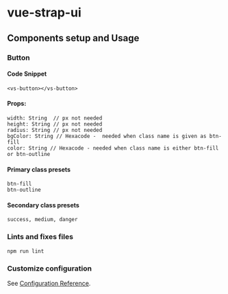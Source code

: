 # vue-strap-ui

## Components setup and Usage

### Button

#### Code Snippet

```
<vs-button></vs-button>
```
#### Props:
```
width: String  // px not needed
height: String // px not needed
radius: String // px not needed
bgColor: String // Hexacode -  needed when class name is given as btn-fill
color: String // Hexacode - needed when class name is either btn-fill or btn-outline
```
#### Primary class presets
```
btn-fill
btn-outline
```
#### Secondary class presets
```
success, medium, danger
```
### Lints and fixes files
```
npm run lint
```

### Customize configuration
See [Configuration Reference](https://cli.vuejs.org/config/).
